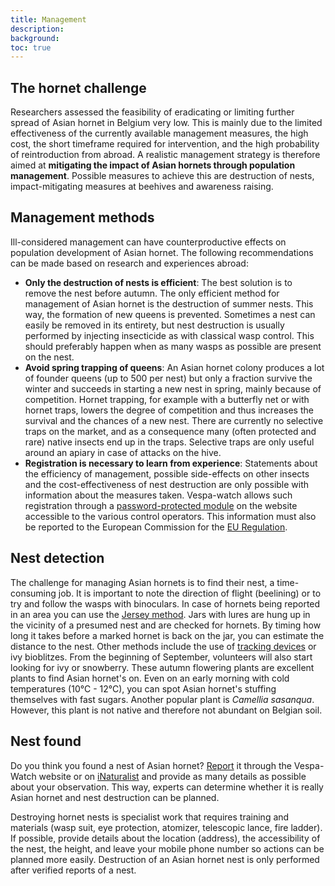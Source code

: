 ```yaml
---
title: Management
description:
background:
toc: true
---
```


## The hornet challenge

Researchers assessed the feasibility of eradicating or limiting further spread of Asian hornet in Belgium very low. This is mainly due to the limited effectiveness of the currently available management measures, the high cost, the short timeframe required for intervention, and the high probability of reintroduction from abroad. A realistic management strategy is therefore aimed at **mitigating the impact of Asian hornets through population management**. Possible measures to achieve this are destruction of nests, impact-mitigating measures at beehives and awareness raising.

## Management methods

Ill-considered management can have counterproductive effects on population development of Asian hornet. The following recommendations can be made based on research and experiences abroad:

- **Only the destruction of nests is efficient**: The best solution is to remove the nest before autumn. The only efficient method for management of Asian hornet is the destruction of summer nests. This way, the formation of new queens is prevented. Sometimes a nest can easily be removed in its entirety, but nest destruction is usually performed by injecting insecticide as with classical wasp control. This should preferably happen when as many wasps as possible are present on the nest.
- **Avoid spring trapping of queens**: An Asian hornet colony produces a lot of founder queens (up to 500 per nest) but only a fraction survive the winter and succeeds in starting a new nest in spring, mainly because of competition. Hornet trapping, for example with a butterfly net or with hornet traps, lowers the degree of competition and thus increases the survival and the chances of a new nest. There are currently no selective traps on the market, and as a consequence many (often protected and rare) native insects end up in the traps. Selective traps are only useful around an apiary in case of attacks on the hive.
- **Registration is necessary to learn from experience**: Statements about the efficiency of management, possible side-effects on other insects and the cost-effectiveness of nest destruction are only possible with information about the measures taken. Vespa-watch allows such registration through a [password-protected module](https://vespawatch.be/management) on the website accessible to the various control operators. This information must also be reported to the European Commission for the [EU Regulation](http://ec.europa.eu/environment/nature/invasivealien/index_en.htm). 

## Nest detection

The challenge for managing Asian hornets is to find their nest, a time-consuming job. It is important to note the direction of flight (beelining) or to try and follow the wasps with binoculars. In case of hornets being reported in an area you can use the [Jersey method](https://vespawatch.be/get-involved/). Jars with lures are hung up in the vicinity of a presumed nest and are checked for hornets. By timing how long it takes before a marked hornet is back on the jar, you can estimate the distance to the nest. Other methods include the use of [tracking devices](https://www.nature.com/articles/s42003-018-0092-9) or ivy bioblitzes. From the beginning of September, volunteers will also start looking for ivy or snowberry. These autumn flowering plants are excellent plants to find Asian hornet's on. Even on an early morning with cold temperatures (10°C - 12°C), you can spot Asian hornet's stuffing themselves with fast sugars. Another popular plant is <em>Camellia sasanqua</em>. However, this plant is not native and therefore not abundant on Belgian soil.

## Nest found

Do you think you found a nest of Asian hornet? [Report](https://vespawatch.be/obs/add) it through the Vespa-Watch website or on [iNaturalist](https://www.inaturalist.org/projects/vespa-watch) and provide as many details as possible about your observation. This way, experts can determine whether it is really Asian hornet and nest destruction can be planned. 

Destroying hornet nests is specialist work that requires training and materials (wasp suit, eye protection, atomizer, telescopic lance, fire ladder). If possible, provide details about the location (address), the accessibility of the nest, the height, and leave your mobile phone number so actions can be planned more easily. Destruction of an Asian hornet nest is only performed after verified reports of a nest.
